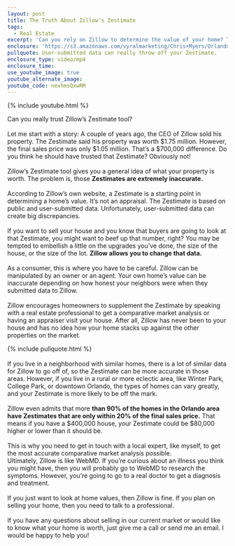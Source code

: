 ```yaml
---
layout: post
title: The Truth About Zillow’s Zestimate
tags:
  - Real Estate
excerpt: 'Can you rely on Zillow to determine the value of your home? The answer is no, and there are a few reasons why.'
enclosure: 'https://s3.amazonaws.com/vyralmarketing/Chris+Myers/Orlando+Property+Group+Zestimates.mp4'
pullquote: User-submitted data can really throw off your Zestimate.
enclosure_type: video/mp4
enclosure_time:
use_youtube_image: true
youtube_alternate_image:
youtube_code: nexhmsQxwRM
---
```



{% include youtube.html %}

Can you really trust Zillow’s Zestimate tool?&nbsp;
<br>&nbsp;
<br>Let me start with a story: A couple of years ago, the CEO of Zillow sold his property. The Zestimate said his property was worth $1.75 million. However, the final sales price was only $1.05 million. That’s a $700,000 difference. Do you think he should have trusted that Zestimate? Obviously not!
<br>&nbsp;
<br>Zillow’s Zestimate tool gives you a general idea of what your property is worth. The problem is, those **Zestimates are extremely inaccurate.&nbsp;**
<br>&nbsp;
<br>According to Zillow’s own website, a Zestimate is a starting point in determining a home’s value. It’s not an appraisal. The Zestimate is based on public and user-submitted data. Unfortunately, user-submitted data can create big discrepancies.&nbsp;
<br>&nbsp;
<br>If you want to sell your house and you know that buyers are going to look at that Zestimate, you might want to beef up that number, right? You may be tempted to embellish a little on the upgrades you’ve done, the size of the house, or the size of the lot. **Zillow allows you to change that data.&nbsp;**
<br>&nbsp;
<br>As a consumer, this is where you have to be careful. Zillow can be manipulated by an owner or an agent. Your own home’s value can be inaccurate depending on how honest your neighbors were when they submitted data to Zillow.&nbsp;
<br>&nbsp;
<br>Zillow encourages homeowners to supplement the Zestimate by speaking with a real estate professional to get a comparative market analysis or having an appraiser visit your house. After all, Zillow has never been to your house and has no idea how your home stacks up against the other properties on the market.&nbsp;

{% include pullquote.html %}
<br>&nbsp;
<br>If you live in a neighborhood with similar homes, there is a lot of similar data for Zillow to go off of, so the Zestimate can be more accurate in those areas. However, if you live in a rural or more eclectic area, like Winter Park, College Park, or downtown Orlando, the types of homes can vary greatly, and your Zestimate is more likely to be off the mark.&nbsp;
<br>&nbsp;
<br>Zillow even admits that more **than 90% of the homes in the Orlando area have Zestimates that are only within 20% of the final sales price.** That means if you have a $400,000 house, your Zestimate could be $80,000 higher or lower than it should be.&nbsp;
<br>&nbsp;
<br>This is why you need to get in touch with a local expert, like myself, to get the most accurate comparative market analysis possible.&nbsp;
<br>Ultimately, Zillow is like WebMD. If you’re curious about an illness you think you might have, then you will probably go to WebMD to research the symptoms. However, you’re going to go to a real doctor to get a diagnosis and treatment.&nbsp;
<br>&nbsp;
<br>If you just want to look at home values, then Zillow is fine. If you plan on selling your home, then you need to talk to a professional.&nbsp;
<br>&nbsp;
<br>If you have any questions about selling in our current market or would like to know what your home is worth, just give me a call or send me an email. I would be happy to help you!